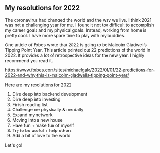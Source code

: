 ## My resolutions for 2022

The coronavirus had changed the world and the way we live. I think 2021 was not a challenging year for me. I found it not too difficult to accomplish my career goals and my physical goals. Instead, working from home is pretty cool. I have more spare time to play with my buddies. 

One article of Fobes wrote that 2022 is going to be Malcolm Gladwell’s Tipping Point Year. This article pointed out 22 predictions of the world in 2022. It provides a lot of retrospective ideas for the new year. I highly recommend you read it.

https://www.forbes.com/sites/michaelgale/2022/01/01/22-predictions-for-2022-and-why-this-is-malcolm-gladwells-tipping-point-year/

Here are my resolutions for 2022

1. Dive deep into backend development
2. Dive deep into investing
3. Finish reading list
4. Challenge me physically & mentally
5. Expand my network
6. Moving into a new house
7. Have fun + make fun of myself
8. Try to be useful + help others
9. Add a bit of love to the world 

Let's go!

